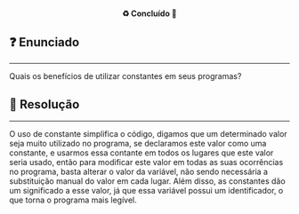 <h4 align="center"> 
  ♻️ Concluído 🚀
</h4>

## ❓ Enunciado
---
Quais os benefícios de utilizar constantes em seus programas?

## 📝 Resolução
---
O uso de constante simplifica o código, digamos que um determinado valor seja muito utilizado no programa, se declaramos este valor como uma constante, e usarmos essa contante em todos os lugares que este valor seria usado, então para modificar este valor em todas as suas ocorrências no programa, basta alterar o valor da variável, não sendo necessária a substituição manual do valor em cada lugar. Além disso, as constantes dão um significado a esse valor, já que essa variável possui um identificador, o que torna o programa mais legível.